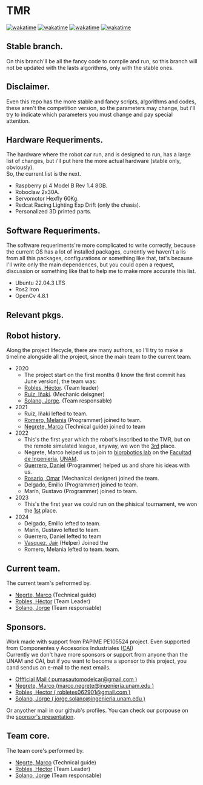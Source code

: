 # TMR
[![wakatime](https://wakatime.com/badge/user/d1ba7a4d-46ef-44e2-b690-b0f9a744bcc7/project/018bf7bd-7efd-4fc0-897a-61dd82d4afb0.svg)](https://wakatime.com/badge/user/d1ba7a4d-46ef-44e2-b690-b0f9a744bcc7/project/018bf7bd-7efd-4fc0-897a-61dd82d4afb0) [![wakatime](https://wakatime.com/badge/user/d1ba7a4d-46ef-44e2-b690-b0f9a744bcc7/project/a3c94e8d-31ed-4410-941f-117db7cdcb11.svg)](https://wakatime.com/badge/user/d1ba7a4d-46ef-44e2-b690-b0f9a744bcc7/project/a3c94e8d-31ed-4410-941f-117db7cdcb11) [![wakatime](https://wakatime.com/badge/user/d1ba7a4d-46ef-44e2-b690-b0f9a744bcc7/project/a74132e0-c0c2-4ea7-81d0-21f509fbf73f.svg)](https://wakatime.com/badge/user/d1ba7a4d-46ef-44e2-b690-b0f9a744bcc7/project/a74132e0-c0c2-4ea7-81d0-21f509fbf73f) [![wakatime](https://wakatime.com/badge/user/d1ba7a4d-46ef-44e2-b690-b0f9a744bcc7/project/c9cdaa12-63d4-488b-b679-9d529c04ba20.svg)](https://wakatime.com/badge/user/d1ba7a4d-46ef-44e2-b690-b0f9a744bcc7/project/c9cdaa12-63d4-488b-b679-9d529c04ba20)

## Stable branch.
On this branch'll be all the fancy code to compile and run, so this branch will
not be updated with the lasts algorithms, only with the stable ones.

## Disclaimer.
Even this repo has the more stable and fancy scripts, algorithms and codes,
these aren't the competition version, so the parameters may change, but i'll
try to indicate which parameters you must change and pay special attention.

## Hardware Requeriments.
The hardware where the robot car run, and is designed to run, has a large list
of changes, but i'll put here the more actual hardware (stable only,
obviously).  
So, the current list is the next.  

- Raspberry pi 4 Model B Rev 1.4 8GB.
- Roboclaw 2x30A.
- Servomotor Hexfly 60Kg.
- Redcat Racing Lighting Exp Drift (only the chasis).
- Personalized 3D printed parts.

## Software Requeriments.
The software requeriments're more complicated to write correctly, because the
current OS has a lot of installed packages, currently we haven't a lis from
all this packages, configurations or something like that, tat's because I'll
write only the main dependences, but you could open a request, discussion or
something like that to help me to make more accurate this list.  

- Ubuntu 22.04.3 LTS
- Ros2 Iron
- OpenCv 4.8.1

## Relevant pkgs.

## Robot history.
Along the project lifecycle, there are many authors, so I'll try to make a
timeline alongside all the project, since the main team to the current team.  

- 2020
  - The project start on the first months (I know the first commit has June
version), the team was:
  - [Robles, Héctor](https://github.com/Hector290601). (Team leader)
  - [Ruíz, Iñaki](https://github.com/Ricardo-Inaqui). (Mechanic deisgner)
  - [Solano, Jorge](https://github.com/jrg-sln). (Team responsable)
- 2021
  - Ruíz, Iñaki lefted to team.
  - [Romero, Melania](https://github.com/melaniaromero) (Programmer) joined
to team.
  - [Negrete, Marco](https://github.com/mnegretev) (Technical guide) joined
to team
- 2022
  - This's the first year which the robot's inscribed to the TMR, but on the
remote simulated league, anyway, we won the
[3rd](https://femexrobotica.org/tmr2022/resultados/) place.
  - Negrete, Marco helped us to join to
[biorobotics lab](https://biorobotics.fi-p.unam.mx/es/) on the
[Facultad de Ingeniería](https://www.ingenieria.unam.mx/),
[UNAM](https://www.unam.mx/).
  - [Guerrero, Daniel](https://github.com/danguer3) (Programmer) helped us and
share his ideas with us.
  - [Rosario, Omar](https://github.com/OmarRosCar) (Mechanical designer) joined
the team.
  - Delgado, Emilio (Programmer) joined to team.
  - Marín, Gustavo (Programmer) joined to team.
- 2023
  - This's the first year we could run on the phisical tournament, we won the
[1st](https://femexrobotica.org/tmr2023/resultados/) place.
- 2024
  - Delgado, Emilio lefted to team.
  - Marín, Gustavo lefted to team.
  - Guerrero, Daniel lefted to team
  - [Vasquez, Jair](https://github.com/JAIRVASQUEZTORRES) (Helper) Joined the
  - Romero, Melania lefted to team.
team.

## Current team.
The current team's pefrormed by.

- [Negrte, Marco](https://github.com/mnegretev) (Technical guide)
- [Robles, Héctor](https://github.com/Hector290601) (Team Leader)
- [Solano, Jorge](https://github.com/jrg-sln) (Team responsable)


## Sponsors.
Work made with support from PAPIME PE105524 project.
Even supported from Componentes y Accesorios Industriales ([CAI](mailto:roblesge@infinitummail.com)) \
Currently we don't have more sponsors or support from anyone than the UNAM and
CAI, but if you want to become a sponsor to this project, you cand sendus an
e-mail to the next emails.
- [Offficial Mail ( pumasautomodelcar@gmail.com )](mailto:pumasautomodelcar@gmail.com)
- [Negrete, Marco (marco.negrete@ingenieria.unam.edu )](mailto:marco.negrete@ingenieria.unam.edu)
- [Robles, Hector ( robletes062901@gmail.com )](mailto:robletes062901@gmail.com)
- [Solano, Jorge ( jorge.solano@ingenieria.unam.edu )](mailto:jorge.solano@ingenieria.unam.edu)

Or anyother mail in our github's profiles.
You can check our porpouse on the [sponsor's presentation](https://docs.google.com/presentation/d/e/2PACX-1vSj9YTXaojkPzcQOfL-8TyMmTMtzJ04-P1fGeStNJMkl2imKWvjCU_sJmCA23A_Dyrqo8bxcCkdcvh5/pub?start=false&loop=false&delayms=5000).

## Team core.
The team core's performed by.

- [Negrte, Marco](https://github.com/mnegretev) (Technical guide)
- [Robles, Héctor](https://github.com/Hector290601) (Team Leader)
- [Solano, Jorge](https://github.com/jrg-sln) (Team responsable)

